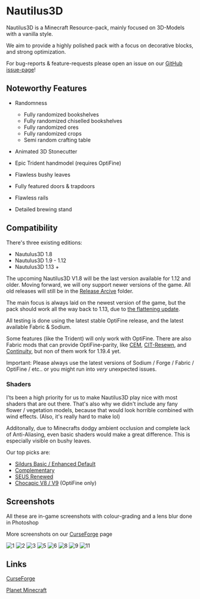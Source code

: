 # Nautilus3D


Nautilus3D is a Minecraft Resource-pack, mainly focused on 3D-Models with a vanilla style.

We aim to provide a highly polished pack with a focus on decorative blocks, and strong optimization.

For bug-reports & feature-requests please open an issue on our [GitHub issue-page](https://github.com/FabianMPunkt/Nautilus3D/issues/new/choose "GitHub issue-page")!


## Noteworthy Features

- Randomness
  - Fully randomized bookshelves
  - Fully randomized chiselled bookshelves
  - Fully randomized ores
  - Fully randomized crops
  - Semi random crafting table

- Animated 3D Stonecutter
- Epic Trident handmodel (requires OptiFine)
- Flawless bushy leaves
- Fully featured doors & trapdoors
- Flawless rails
- Detailed brewing stand


## Compatibility
There's three existing editions:

- Nautulus3D 1.8
- Nautulus3D 1.9 - 1.12
- Nautulus3D 1.13 +

The upcoming Nautilus3D V1.8 will be the last version available for 1.12 and older. Moving forward, we will ony support newer versions of the game. All old releases will still be in the [Release Arcive](https://github.com/FabianMPunkt/Nautilus3D/tree/main/Release%20Archive) folder.

The main focus is always laid on the newest version of the game, but the pack should work all the way back to 1.13, due to [the flattening update](https://minecraft.fandom.com/wiki/Java_Edition_1.13/Flattening).

All testing is done using the latest stable OptiFine release, and the latest available Fabric & Sodium.

Some features (like the Trident) will only work with OptiFine.
There are also Fabric mods that can provide OptiFine-parity, like [CEM](https://modrinth.com/mod/cem), [CIT-Resewn](https://modrinth.com/mod/cit-resewn), and [Continuity](https://modrinth.com/mod/continuity), but non of them work for 1.19.4 yet.

Important: Please always use the latest versions of Sodium / Forge / Fabric / OptiFine / etc.. or you might run into _very_ unexpected issues.

### Shaders
I'ts been a high priority for us to make Nautilus3D play nice with most shaders that are out there. That's also why we didn't include any fany flower / vegetation models, because that would look horrible combined with wind effects. (Also, it's really hard to make lol)

Additonally, due to Minecrafts dodgy ambient occlusion and complete lack of Anti-Aliasing, even basic shaders would make a great difference.
This is especially visible on bushy leaves.

Our top picks are:
- [Sildurs Basic / Enhanced Default](https://sildurs-shaders.github.io/downloads/)
- [Complementary](https://www.curseforge.com/minecraft/customization/complementary-shaders)
- [SEUS Renewed](https://www.sonicether.com/seus/)
- [Chocapic V8 / V9](https://www.curseforge.com/minecraft/customization/chocapic13-shaders) (OptiFine only)

## Screenshots
All these are in-game screenshots with colour-grading and a lens blur done in Photoshop

More screenshots on our [CurseForge](https://www.curseforge.com/minecraft/texture-packs/nautilus3d/screenshots) page

![1](https://user-images.githubusercontent.com/78741736/226301742-b4b470ae-50c5-470d-9fd7-210874d7e720.png)
![2](https://user-images.githubusercontent.com/78741736/226301760-e273bf60-61ca-4295-ad07-b918cb6b9048.png)
![3](https://user-images.githubusercontent.com/78741736/226472585-44bab568-ca38-4bba-b0fa-e0ecae7bcded.png)
![5](https://user-images.githubusercontent.com/78741736/226301776-ab36123d-82d4-4102-a7d3-e01ce1af5e13.png)
![6](https://user-images.githubusercontent.com/78741736/226472617-a667dd6f-af07-41f0-87e9-f26d28f9c134.png)
![8](https://user-images.githubusercontent.com/78741736/226301800-df6c6022-265c-43b7-bced-663a4b022e8b.png)
![9](https://user-images.githubusercontent.com/78741736/226472637-5fabbd97-463e-42d8-966e-8c269f54dc1f.png)
![11](https://user-images.githubusercontent.com/78741736/226301821-3c886144-2a6d-41b9-8b0b-0075e9ca13c0.png)



## Links


[CurseForge](https://www.curseforge.com/minecraft/texture-packs/nautilus3d)

[Planet Minecraft](https://www.planetminecraft.com/texture-pack/nautilus-pack-3d/)


